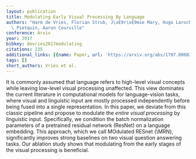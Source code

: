 ```yaml
---
layout: publication
title: Modulating Early Visual Processing By Language
authors: "Harm de Vries, Florian Strub, J\xE9r\xE9mie Mary, Hugo Larochelle, Olivier\
  \ Pietquin, Aaron Courville"
conference: Arxiv
year: 2017
bibkey: devries2017modulating
citations: 235
additional_links: [{name: Paper, url: 'https://arxiv.org/abs/1707.00683'}]
tags: []
short_authors: Vries et al.
---
```

It is commonly assumed that language refers to high-level visual concepts
while leaving low-level visual processing unaffected. This view dominates the
current literature in computational models for language-vision tasks, where
visual and linguistic input are mostly processed independently before being
fused into a single representation. In this paper, we deviate from this classic
pipeline and propose to modulate the *entire visual processing* by
linguistic input. Specifically, we condition the batch normalization parameters
of a pretrained residual network (ResNet) on a language embedding. This
approach, which we call MOdulated RESnet (\MRN), significantly improves strong
baselines on two visual question answering tasks. Our ablation study shows that
modulating from the early stages of the visual processing is beneficial.